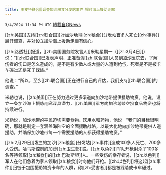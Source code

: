 ```yaml
---
title: 美支持联合国调查加沙粮食分发站事件 探讨海上援助走廊
---
```

`3/4/2024 11:34 PM UTC` [轉載自GNews](https://gnews.org/articles/2364983)

[[zh:美国]]支持[[zh:联合国]]对加沙地带[[zh:粮食]]分发站百多人死亡[[zh:事件]]展开调查，并对设立加沙海上援助走廊有信心。

[[zh:路透社]]报道，[[zh:美国国务院发言人]]米勒星期一（[[zh:3月4日]]）说：“[[zh:联合国]]已发表声明，正准备派[[zh:联合国]]人员到加沙医院去，了解伤者的伤口是怎么造成的，是不是有少数人或大量的人遭到枪伤，死者是不是被卡车碾过还是死于踩踏。”

他说：“所以，至少[[zh:联合国]]正在进行自己的评估，我们支持[[zh:联合国]]的调查。”

米勒也说，[[zh:美国]]正在努力通过更多渠道向加沙地带提供援助物资。他说，设立一条加沙海上援助走廊深具潜力，[[zh:美国]]军方向加沙地带空投食品物资也将持续进行。

米勒说，加沙地带的平民迫切需要食物、饮用水和药物，他说：“我们的目标很明确，那就是制定一套涵盖海陆空的全面援助战略，以最大化地向加沙地带提供人道援助，并确保加沙地带每一个需要援助的人都获得援助物资。”

[[zh:2月29日]]发生的加沙[[zh:粮食]]分发站[[zh:事件]]造成100多人死亡、700多人受伤。哈马斯控制的加沙[[zh:卫生部]]说，[[zh:以色列]]军队开枪射杀了100多名等待领取[[zh:粮食]]的[[zh:巴勒斯坦]]人。一些受伤的幸存者说，[[zh:以色列]]军人在他们急着为家人领取[[zh:粮食]]时向他们开枪。[[zh:以色列]]将这起[[zh:事件]]归咎于包围援助物资卡车的人群，称[[zh:受害者]]都是被踩踏或卡车碾过。
